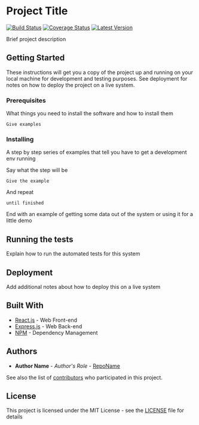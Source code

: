 # Project Title

[![Build Status](https://img.shields.io/travis/InnovaitonDev/REPO_NAME.svg?style=flat-square)](https://travis-ci.org/InnovaitonDev/REPO_NAME)
[![Coverage Status](https://img.shields.io/coveralls/InnovaitonDev/master.svg?style=flat-square)](https://coveralls.io/r/InnovaitonDev/REPO_NAME?branch=master)
[![Latest Version](https://img.shields.io/github/release/InnovaitonDev/REPO_NAME.svg?style=flat-square)](https://github.com/InnovaitonDev/REPO_NAME/releases)

Brief project description

## Getting Started

These instructions will get you a copy of the project up and running on your local machine for development and testing purposes. See deployment for notes on how to deploy the project on a live system.

### Prerequisites

What things you need to install the software and how to install them

```
Give examples
```

### Installing

A step by step series of examples that tell you have to get a development env running

Say what the step will be

```
Give the example
```

And repeat

```
until finished
```

End with an example of getting some data out of the system or using it for a little demo

## Running the tests

Explain how to run the automated tests for this system

## Deployment

Add additional notes about how to deploy this on a live system

## Built With

* [React.js](http://www.dropwizard.io/1.0.2/docs/) - Web Front-end
* [Express.js](http://www.dropwizard.io/1.0.2/docs/) - Web Back-end
* [NPM](https://maven.apache.org/) - Dependency Management

## Authors

* **Author Name** - *Author's Role* - [RepoName](https://github.com/RepoName)

See also the list of [contributors](https://github.com/ORGANIZATION/REPO_NAME/contributors) who participated in this project.

## License

This project is licensed under the MIT License - see the [LICENSE](LICENSE) file for details
